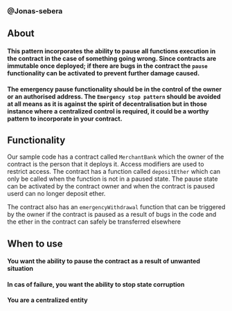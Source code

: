 ### @Jonas-sebera
## About
#### This pattern incorporates the ability to pause all functions execution in the contract in the case of something going wrong. Since contracts are immutable once deployed; if there are bugs in the contract the `pause` functionality can be activated to prevent further damage caused.

#### The emergency pause functionality should be in the control of the owner or an authorised address. The `Emergency stop pattern` should be avoided at all means as it is against the spirit of decentralisation but in those instance where a centralized control is required, it could be a worthy pattern to incorporate in your contract.

## Functionality
Our sample code has a contract called `MerchantBank` which the owner of the contract is the person that it deploys it. Access modifiers are used to restrict access. The contract has a function called `depositEther` which can only be called when the function is not in a paused state. The pause state can be activated by the contract owner and when the contract is paused userd can no longer deposit ether.

The contract also has an `emergencyWithdrawal` function that can be triggered by the owner if the contract is paused as a result of bugs in the code and the ether in the contract can safely be transferred elsewhere

## When to use
#### You want the ability to pause the contract as a result of unwanted situation
#### In cas of failure, you want the ability to stop state corruption
#### You are a centralized entity
